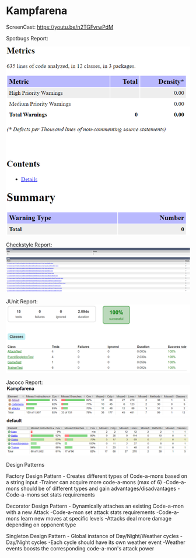 # Kampfarena

ScreenCast: https://youtu.be/n2TGFvrwPdM

Spotbugs Report:


![Spotbugs](https://github.com/RyanGudi/Kampfarena/blob/main/Spotbugs.PNG)

Checkstyle Report:
![Checkstyle](https://github.com/RyanGudi/Kampfarena/blob/main/Checkstyle.PNG)

JUnit Report:
![Junit](https://github.com/RyanGudi/Kampfarena/blob/main/JUnit.PNG)

Jacoco Report:
![Jacoco1](https://github.com/RyanGudi/Kampfarena/blob/main/Jacoco.PNG)
![Jacoco2](https://github.com/RyanGudi/Kampfarena/blob/main/Jacoco2.PNG)


Design Patterns

Factory Design Pattern - Creates different types of Code-a-mons based on a string input
-Trainer can acquire more code-a-mons (max of 6)
-Code-a-mons should be of different types and gain advantages/disadvantages
-Code-a-mons set stats requirements

Decorator Design Pattern - Dynamically attaches an existing Code-a-mon with a new Attack
-Code-a-mon set attack stats requirements
-Code-a-mons learn new moves at specific levels
-Attacks deal more damage depending on opponent type

Singleton Design Pattern - Global instance of Day/Night/Weather cycles
-Day/Night cycles
-Each cycle should have its own weather event
-Weather events boosts the corresponding code-a-mon's attack power
